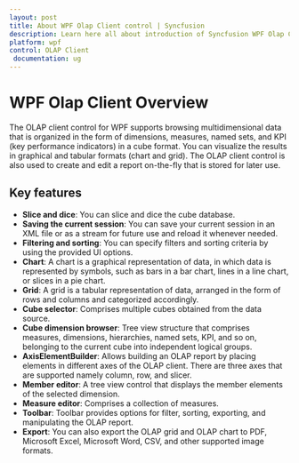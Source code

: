 ```yaml
---
layout: post
title: About WPF Olap Client control | Syncfusion
description: Learn here all about introduction of Syncfusion WPF Olap Client control, its elements and more details.
platform: wpf
control: OLAP Client
 documentation: ug
---
```


# WPF Olap Client Overview

The OLAP client control for WPF supports browsing multidimensional data that is organized in the form of dimensions, measures, named sets, and KPI (key performance indicators) in a cube format. You can visualize the results in graphical and tabular formats (chart and grid). The OLAP client control is also used to create and edit a report on-the-fly that is stored for later use.

## Key features

* **Slice and dice**: You can slice and dice the cube database.
* **Saving the current session**: You can save your current session in an XML file or as a stream for future use and reload it whenever needed.
* **Filtering and sorting**: You can specify filters and sorting criteria by using the provided UI options.
* **Chart**: A chart is a graphical representation of data, in which data is represented by symbols, such as bars in a bar chart, lines in a line chart, or slices in a pie chart.
* **Grid**: A grid is a tabular representation of data, arranged in the form of rows and columns and categorized accordingly.
* **Cube selector**: Comprises multiple cubes obtained from the data source.
* **Cube dimension browser**: Tree view structure that comprises measures, dimensions, hierarchies, named sets, KPI, and so on, belonging to the current cube into independent logical groups.
* **AxisElementBuilder**: Allows building an OLAP report by placing elements in different axes of the OLAP client. There are three axes that are supported namely column, row, and slicer.
* **Member editor**: A tree view control that displays the member elements of the selected dimension.
* **Measure editor**: Comprises a collection of measures.
* **Toolbar**: Toolbar provides options for filter, sorting, exporting, and manipulating the OLAP report.
* **Export**: You can also export the OLAP grid and OLAP chart to PDF, Microsoft Excel, Microsoft Word, CSV, and other supported image formats.



